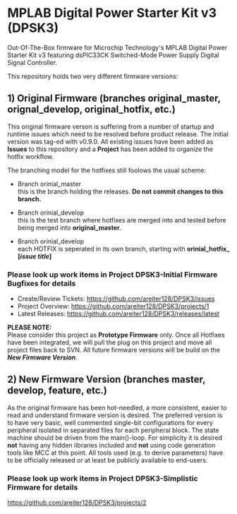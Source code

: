 # MPLAB Digital Power Starter Kit v3 (DPSK3)

Out-Of-The-Box firmware for Microchip Technology's MPLAB Digital Power Starter Kit v3 featuring dsPIC33CK Switched-Mode Power Supply Digital Signal Controller.

This repository holds two very different firmware versions:

## 1) Original Firmware (branches original_master, orignal_develop, original_hotfix, etc.)  
This original firmware verson is suffering from a number of startup and runtime issues which need to be resolved before product release. 
The initial version was tag-ed with v0.9.0.
All existing issues have been added as **Issues** to this repository and a **Project** has been added to organize the hotfix workflow.

The branching model for the hotfixes still foolows the usual scheme:

* Branch orinial_master  
    this is the branch holding the releases. **Do not commit changes to this branch.**

* Branch orinial_develop  
    this is the test branch where hotfixes are merged into and tested before being merged into __original_master__. 

* Branch orinial_develop  
    each HOTFIX is seperated in its own branch, starting with **orinial_hotfix_ [_issue title_]**  
	
### Please look up work items in **Project DPSK3-Initial Firmware Bugfixes** for details  
* Create/Review Tickets: https://github.com/areiter128/DPSK3/issues
* Project Overview: https://github.com/areiter128/DPSK3/projects/1
* Latest Releases:  https://github.com/areiter128/DPSK3/releases/latest

**PLEASE NOTE:**  
Please consider this project as **Prototype Firmware** only. Once all Hotfixes have been integrated, we will pull the plug on this project and move all project files back to SVN. All future firmware versions will be build on the **_New Firmware Version_**.


## 2) New Firmware Version (branches master, develop, feature, etc.)  
As the original firmware has been hot-needled, a more consistent, easier to read and understand firmware version is desired.
The preferred version is to have very basic, well commented single-bit configurations for every peripheral isolated in separated files for each peripheral block.
The state machine should be driven from the main()-loop. 
For simplicity it is desired **not** having any hidden libraries included and **not** using code generation tools like MCC at this point. 
All tools used (e.g. to derive parameters) have to be officially released or at least be publicly available to end-users.

### Please look up work items in **Project DPSK3-Simplistic Firmware** for details  
https://github.com/areiter128/DPSK3/projects/2
